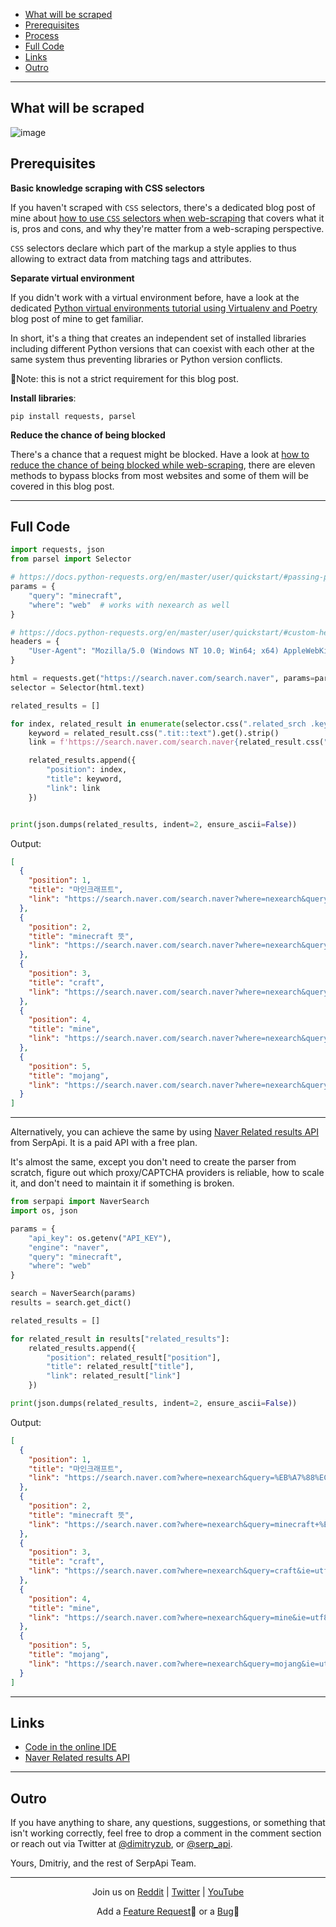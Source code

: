 - <a href="#what_will_be_scraped">What will be scraped</a>
- <a href="#prerequisites">Prerequisites</a>
- <a href="#process">Process</a>
- <a href="#full_code">Full Code</a>
- <a href="#links">Links</a>
- <a href="#outro">Outro</a>

___

<h2 id="what_will_be_scraped">What will be scraped</h2>

![image](https://user-images.githubusercontent.com/78694043/156001367-7d131a1d-be28-48d0-b8e5-1ecf78bdabca.png)

<h2 id="prerequisites">Prerequisites</h2>

**Basic knowledge scraping with CSS selectors**

If you haven't scraped with `CSS` selectors, there's a dedicated blog post of mine about [how to use `CSS` selectors when web-scraping](https://serpapi.com/blog/web-scraping-with-css-selectors-using-python/) that covers what it is, pros and cons, and why they're matter from a web-scraping perspective.

`CSS` selectors declare which part of the markup a style applies to thus allowing to extract data from matching tags and attributes.

**Separate virtual environment**

If you didn't work with a virtual environment before, have a look at the dedicated [Python virtual environments tutorial using Virtualenv and Poetry](https://serpapi.com/blog/python-virtual-environments-using-virtualenv-and-poetry/) blog post of mine to get familiar.

In short, it's a thing that creates an independent set of installed libraries including different Python versions that can coexist with each other at the same system thus preventing libraries or Python version conflicts.

📌Note: this is not a strict requirement for this blog post.

**Install libraries**:

```lang-none
pip install requests, parsel
```

**Reduce the chance of being blocked**

There's a chance that a request might be blocked. Have a look at [how to reduce the chance of being blocked while web-scraping](https://serpapi.com/blog/how-to-reduce-chance-of-being-blocked-while-web/), there are eleven methods to bypass blocks from most websites and some of them will be covered in this blog post.


___

<h2 id="full_code">Full Code</h2>

```python
import requests, json
from parsel import Selector

# https://docs.python-requests.org/en/master/user/quickstart/#passing-parameters-in-urls
params = {
    "query": "minecraft",
    "where": "web"  # works with nexearch as well
}

# https://docs.python-requests.org/en/master/user/quickstart/#custom-headers
headers = {
    "User-Agent": "Mozilla/5.0 (Windows NT 10.0; Win64; x64) AppleWebKit/537.36 (KHTML, like Gecko) Chrome/98.0.4758.87 Safari/537.36",
}

html = requests.get("https://search.naver.com/search.naver", params=params, headers=headers, timeout=30)
selector = Selector(html.text)

related_results = []

for index, related_result in enumerate(selector.css(".related_srch .keyword"), start=1):
    keyword = related_result.css(".tit::text").get().strip()
    link = f'https://search.naver.com/search.naver{related_result.css("a::attr(href)").get()}'

    related_results.append({
        "position": index,
        "title": keyword,
        "link": link
    })


print(json.dumps(related_results, indent=2, ensure_ascii=False))
```

Output:

```json
[
  {
    "position": 1,
    "title": "마인크래프트",
    "link": "https://search.naver.com/search.naver?where=nexearch&query=%EB%A7%88%EC%9D%B8%ED%81%AC%EB%9E%98%ED%94%84%ED%8A%B8&ie=utf8&sm=tab_she&qdt=0"
  },
  {
    "position": 2,
    "title": "minecraft 뜻",
    "link": "https://search.naver.com/search.naver?where=nexearch&query=minecraft+%EB%9C%BB&ie=utf8&sm=tab_she&qdt=0"
  },
  {
    "position": 3,
    "title": "craft",
    "link": "https://search.naver.com/search.naver?where=nexearch&query=craft&ie=utf8&sm=tab_she&qdt=0"
  },
  {
    "position": 4,
    "title": "mine",
    "link": "https://search.naver.com/search.naver?where=nexearch&query=mine&ie=utf8&sm=tab_she&qdt=0"
  },
  {
    "position": 5,
    "title": "mojang",
    "link": "https://search.naver.com/search.naver?where=nexearch&query=mojang&ie=utf8&sm=tab_she&qdt=0"
  }
]
```

___


Alternatively, you can achieve the same by using [Naver Related results API](https://serpapi.com/naver-related-results) from SerpApi. It is a paid API with a free plan.

It's almost the same, except you don't need to create the parser from scratch, figure out which proxy/CAPTCHA providers is reliable, how to scale it, and don't need to maintain it if something is broken.

```python
from serpapi import NaverSearch
import os, json

params = {
    "api_key": os.getenv("API_KEY"),
    "engine": "naver",
    "query": "minecraft",
    "where": "web"
}

search = NaverSearch(params)
results = search.get_dict()

related_results = []

for related_result in results["related_results"]:
    related_results.append({
        "position": related_result["position"],
        "title": related_result["title"],
        "link": related_result["link"]
    })

print(json.dumps(related_results, indent=2, ensure_ascii=False))
```

Output:

```json
[
  {
    "position": 1,
    "title": "마인크래프트",
    "link": "https://search.naver.com?where=nexearch&query=%EB%A7%88%EC%9D%B8%ED%81%AC%EB%9E%98%ED%94%84%ED%8A%B8&ie=utf8&sm=tab_she&qdt=0"
  },
  {
    "position": 2,
    "title": "minecraft 뜻",
    "link": "https://search.naver.com?where=nexearch&query=minecraft+%EB%9C%BB&ie=utf8&sm=tab_she&qdt=0"
  },
  {
    "position": 3,
    "title": "craft",
    "link": "https://search.naver.com?where=nexearch&query=craft&ie=utf8&sm=tab_she&qdt=0"
  },
  {
    "position": 4,
    "title": "mine",
    "link": "https://search.naver.com?where=nexearch&query=mine&ie=utf8&sm=tab_she&qdt=0"
  },
  {
    "position": 5,
    "title": "mojang",
    "link": "https://search.naver.com?where=nexearch&query=mojang&ie=utf8&sm=tab_she&qdt=0"
  }
]
```

___

<h2 id="links">Links</h2>

- [Code in the online IDE](https://replit.com/@DimitryZub1/Scrape-Naver-Related-Results#main.py)
- [Naver Related results API](https://serpapi.com/naver-related-results)

___

<h2 id="outro">Outro</h2>

If you have anything to share, any questions, suggestions, or something that isn't working correctly, feel free to drop a comment in the
comment section or reach out via Twitter at [@dimitryzub](https://twitter.com/DimitryZub), or [@serp_api](https://twitter.com/serp_api).

Yours, 
Dmitriy, and the rest of SerpApi Team.

___

<p style="text-align: center;">Join us on <a href="https://www.reddit.com/r/SerpApi/">Reddit</a> | <a href="https://twitter.com/serp_api">Twitter</a> | <a href="https://www.youtube.com/channel/UCUgIHlYBOD3yA3yDIRhg_mg">YouTube</a></p>

<p style="text-align: center;">Add a  <a href="https://forum.serpapi.com/feature-requests">Feature Request</a>💫 or a <a href="https://forum.serpapi.com/bugs">Bug</a>🐞</p>

